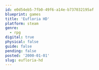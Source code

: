 ```yaml
---
id: e0d54eb5-7fb0-49f6-a14e-b737032195af
blueprint: games
title: 'Eufloria HD'
platform: steam
genre:
  - rpg
digital: true
physical: false
guide: false
pending: false
posted: '2000-01-01'
slug: eufloria-hd
---
```

